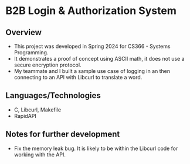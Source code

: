 # B2B Login & Authorization System
## Overview
- This project was developed in Spring 2024 for CS366 - Systems Programming.
- It demonstrates a proof of concept using ASCII math, it does not use a secure encryption protocol.
- My teammate and I built a sample use case of logging in an then connecting to an API with Libcurl to translate a word.
## Languages/Technologies
- C, Libcurl, Makefile
- RapidAPI
## Notes for further development
- Fix the memory leak bug. It is likely to be within the Libcurl code for working with the API.

